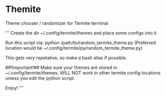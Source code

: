 # Themite
Theme chooser / randomizer for Termite terminal

'''
Create the dir ~/.config/termite/themes and place some configs into it

Run this script via: python /path/to/random_termite_theme.py (Preferred location would be ~/.config/termite/py/random_termite_theme.py)

This gets very repetative, so make a bash alias if possible.

##!Important!##
Make sure your themes are stored in ~/.config/termite/themes, WILL NOT work in other termite config locations unless you edit the python script. 

Enjoy!
'''
